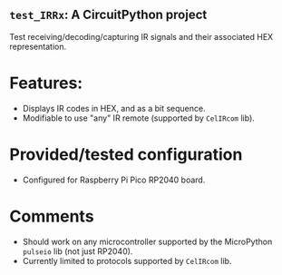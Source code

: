 ## `test_IRRx`: A CircuitPython project
Test receiving/decoding/capturing IR signals and their associated HEX representation.

# Features:
- Displays IR codes in HEX, and as a bit sequence.
- Modifiable to use "any" IR remote (supported by `CelIRcom` lib).

# Provided/tested configuration
- Configured for Raspberry Pi Pico RP2040 board.

# Comments
- Should work on any microcontroller supported by the MicroPython `pulseio` lib (not just RP2040).
- Currently limited to protocols supported by `CelIRcom` lib.